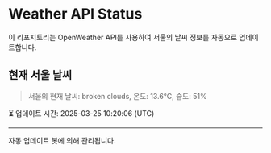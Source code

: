 
# Weather API Status

이 리포지토리는 OpenWeather API를 사용하여 서울의 날씨 정보를 자동으로 업데이트합니다.

## 현재 서울 날씨
> 서울의 현재 날씨: broken clouds, 온도: 13.6°C, 습도: 51%

⏳ 업데이트 시간: 2025-03-25 10:20:06 (UTC)

---
자동 업데이트 봇에 의해 관리됩니다.
